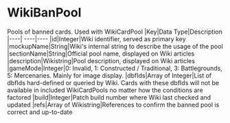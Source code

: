 # WikiBanPool
Pools of banned cards. Used with WikiCardPool
|Key|Data Type|Description
|----| ----|----
|id|Integer|Wiki identifier, served as primary key
|mockupName|String|Wiki's internal string to describe the usage of the pool
|sectionName|String|Official pool name, displayed on Wiki articles
|description|Wikistring|Pool description, displayed on Wiki articles
|gameMode|Integer|0: Invalid, 1: Constructed / Traditional, 3: Battlegrounds, 5: Mercenaries. Mainly for image display.
|dbfIds|Array of Integer|List of dbfIds hard-defined or queried by Wiki. Cards with these dbfIds will not be available in included WikiCardPools no matter how the conditions are factored
|build|Integer|Patch build number where Wiki last checked and updated
|refs|Array of Wikistring|References to confirm the banned pool is correct and up-to-date
